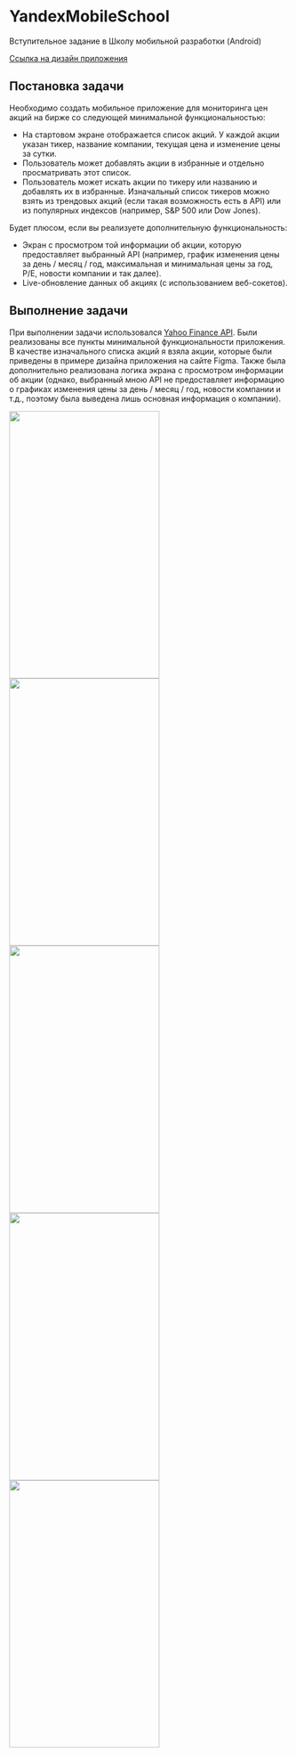 # YandexMobileSchool
Вступительное задание в Школу мобильной разработки (Android)

[Ссылка на дизайн приложения](https://www.figma.com/file/bfd6MTBekSVfUYBXWYnj1U/%D0%A8%D0%9C%D0%A0-%D0%A2%D0%B5%D1%81%D1%82%D0%BE%D0%B2%D0%BE%D0%B5?node-id=0%3A1)

## Постановка задачи

Необходимо создать мобильное приложение для мониторинга цен акций на
бирже со следующей минимальной функциональностью:

- На стартовом экране отображается список акций. У каждой акции
указан тикер, название компании, текущая цена и изменение цены за
сутки.
- Пользователь может добавлять акции в избранные и отдельно
просматривать этот список.
- Пользователь может искать акции по тикеру или названию и
добавлять их в избранные.
Изначальный список тикеров можно взять из трендовых акций (если такая
возможность есть в API) или из популярных индексов (например, S&P 500
или Dow Jones).



Будет плюсом, если вы реализуете дополнительную функциональность:

- Экран с просмотром той информации об акции, которую
предоставляет выбранный API (например, график изменения цены за
день / месяц / год, максимальная и минимальная цены за год, P/E,
новости компании и так далее).
- Live-обновление данных об акциях (с использованием веб-сокетов).

## Выполнение задачи

При выполнении задачи использовался [Yahoo Finance API](https://financequotes-api.com/).
Были реализованы все пункты минимальной функциональности приложения. В качестве изначального списка акций я взяла акции, которые были приведены в примере дизайна приложения на сайте Figma. Также была дополнительно реализована логика экрана с просмотром информации об акции (однако, выбранный мною API не предоставляет информацию о графиках изменения цены за день / месяц / год, новости компании и т.д., поэтому была выведена лишь основная информация о компании).

<img src="https://user-images.githubusercontent.com/54817988/113727624-f8ccdd80-96fd-11eb-97f2-e1a51f098bbd.jpg" width="270" height="480" />
<img src="https://user-images.githubusercontent.com/54817988/113727719-0f733480-96fe-11eb-853b-de9185a3f0fa.jpg" width="270" height="480" />
<img src="https://user-images.githubusercontent.com/54817988/113727733-11d58e80-96fe-11eb-99a2-5b45b6fff129.jpg" width="270" height="480" />
<img src="https://user-images.githubusercontent.com/54817988/113727753-1601ac00-96fe-11eb-960a-884ee6f87126.jpg" width="270" height="480" />
<img src="https://user-images.githubusercontent.com/54817988/113727768-19953300-96fe-11eb-8a93-47397842948e.jpg" width="270" height="480" />
